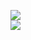 [![](https://img.shields.io/badge/Made%20With-Github%20Spray-lightgrey.svg?style=for-the-badge&logo=github)](https://github.com/Annihil/github-spray#2634)  
[![](https://i.imgur.com/2DrTn0Z.gif)](https://github.com/Annihil/github-spray)